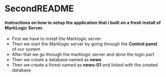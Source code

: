 # SecondREADME
#### Instructions on how to setup the application that i built on a fresh install of MarkLogic Server.
- First we have to install the Marklogic server
- Then we start the Marklogic server by going through the __Control panel__ of our system
- After that we go through the marklogic server and done the login part
- Then we create a database named as __news__
- Then we create a forest named as __news-01__ and linked with the created database

